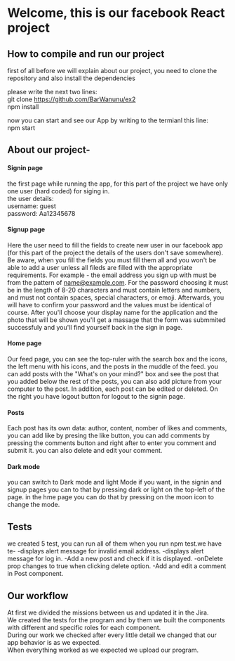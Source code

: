 # Welcome, this is our facebook React project

## How to compile and run our project
first of all before we will explain about our project, you need to clone the repository and also install the dependencies

please write the next two lines: <br> 
git clone https://github.com/BarWanunu/ex2 <br>
npm install

now you can start and see our App by writing to the termianl this line: <br> 
npm start

## About our project-
#### Signin page
the first page while running the app, for this part of the project we have only one user (hard coded) for siging in. <br> 
the user details: <br> 
username: guest <br>
password: Aa12345678

#### Signup page
Here the user need to fill the fields to create new user in our facebook app (for this part of the project the details of the users don't save somewhere).
Be aware, when you fill the fields you must fill them all and you won't be able to add a user unless all fileds are filled with the appropriate requirements.
For example - the email address you sign up with must be from the pattern of name@example.com.
For the password choosing it must be in the length of 8-20 characters and must contain letters and numbers, and must not contain spaces, special characters, or emoji.
Afterwards, you will have to confirm your password and the values must be identical of course.
After you'll choose your display name for the application and the photo that will be shown you'll get a massage that the form was submmited successfuly and you'll find yourself back in the sign in page.

#### Home page
Our feed page, you can see the top-ruler with the search box and the icons, the left menu with his icons, and the posts in the muddle of the feed. you can add posts with the "What's on your mind?" box and see the post that you added below the rest of the posts, you can also add picture from your computer to the post. In addition, each post can be edited or deleted. On the right you have logout button for logout to the signin page.

#### Posts
Each post has its own data: author, content, nomber of likes and comments, you can add like by presing the like button, you can add comments by pressing the comments button and right after to enter you comment and submit it. you can also delete and edit your comment.

#### Dark mode
you can switch to Dark mode and light Mode if you want, in the signin and signup pages you can to that by pressing dark or light on the top-left of the page. in the hme page you can do that by pressing on the moon icon to change the mode.



## Tests
we created 5 test, you can run all of them when you run npm test.we have te-
-displays alert message for invalid email address.
-displays alert message for log in.
-Add a new post and check if it is displayed.
-onDelete prop changes to true when clicking delete option.
-Add and edit a comment in Post component.

## Our workflow

At first we divided the missions between us and updated it in the Jira. <br>
We created the tests for the program and by them we built the components with different and specific roles for each component. <br>
During our work we checked after every little detail we changed that our app behavior is as we expected. <br> 
When everything worked as we expected we upload our program. <br>













